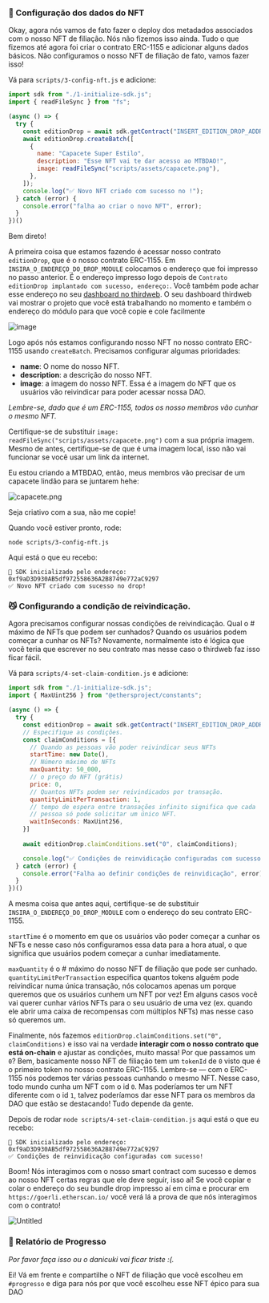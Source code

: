 ### 👾 Configuração dos dados do NFT

Okay, agora nós vamos de fato fazer o deploy dos metadados associados com o nosso NFT de filiação. Nós não fizemos isso ainda. Tudo o que fizemos até agora foi criar o contrato ERC-1155 e adicionar alguns dados básicos. Não configuramos o nosso NFT de filiação de fato, vamos fazer isso!

Vá para `scripts/3-config-nft.js` e adicione:

```jsx
import sdk from "./1-initialize-sdk.js";
import { readFileSync } from "fs";

(async () => {
  try {
    const editionDrop = await sdk.getContract("INSERT_EDITION_DROP_ADDRESS", "edition-drop");
    await editionDrop.createBatch([
      {
        name: "Capacete Super Estilo",
        description: "Esse NFT vai te dar acesso ao MTBDAO!",
        image: readFileSync("scripts/assets/capacete.png"),
      },
    ]);
    console.log("✅ Novo NFT criado com sucesso no !");
  } catch (error) {
    console.error("falha ao criar o novo NFT", error);
  }
})()
```

Bem direto!

A primeira coisa que estamos fazendo é acessar nosso contrato `editionDrop`, que é o nosso contrato ERC-1155. Em `INSIRA_O_ENDEREÇO_DO_DROP_MODULE` colocamos o endereço que foi impresso no passo anterior. É o endereço impresso logo depois de `Contrato editionDrop implantado com sucesso, endereço:`.
Você também pode achar esse endereço no seu [dashboard no thirdweb](https://thirdweb.com/dashboard?utm_source=web3dev&utm_medium=web3dev_project). O seu dashboard thirdweb vai mostrar o projeto que você está trabalhando no momento e também o endereço do módulo para que você copie e cole facilmente 

![image](https://i.imgur.com/EyDAOky.png)


Logo após nós estamos configurando nosso NFT no nosso contrato ERC-1155 usando `createBatch`. Precisamos configurar algumas prioridades:

- **name**: O nome do nosso NFT.
- **description**: a descrição do nosso NFT.
- **image**: a imagem do nosso NFT. Essa é a imagem do NFT que os usuários vão reivindicar para poder acessar nossa DAO.

*Lembre-se, dado que é um ERC-1155, todos os nosso membros vão cunhar o mesmo NFT.*

Certifique-se de substituir `image: readFileSync("scripts/assets/capacete.png")` com a sua própria imagem. Mesmo de antes, certifique-se de que é uma imagem local, isso não vai funcionar se você usar um link da internet.

Eu estou criando a MTBDAO, então, meus membros vão precisar de um capacete lindão para se juntarem hehe:

![capacete.png](https://i.imgur.com/orLMro7.png)

Seja criativo com a sua, não me copie!

Quando você estiver pronto, rode:

```plaintext
node scripts/3-config-nft.js
```

Aqui está o que eu recebo:

```plaintext
👋 SDK inicializado pelo endereço: 0xf9aD3D930AB5df972558636A2B8749e772aC9297
✅ Novo NFT criado com sucesso no drop!
```

### 😼 Configurando a condição de reivindicação.

Agora precisamos configurar nossas condições de reivindicação. Qual o # máximo de NFTs que podem ser cunhados? Quando os usuários podem começar a cunhar os NFTs? Novamente, normalmente isto é lógica que você teria que escrever no seu contrato mas nesse caso o thirdweb faz isso ficar fácil. 

Vá para `scripts/4-set-claim-condition.js` e adicione:

```jsx
import sdk from "./1-initialize-sdk.js";
import { MaxUint256 } from "@ethersproject/constants";

(async () => {
  try {
    const editionDrop = await sdk.getContract("INSERT_EDITION_DROP_ADDRESS", "edition-drop");
    // Especifique as condições.
    const claimConditions = [{
      // Quando as pessoas vão poder reivindicar seus NFTs
      startTime: new Date(),
      // Número máximo de NFTs
      maxQuantity: 50_000,
      // o preço do NFT (grátis)
      price: 0,
      // Quantos NFTs podem ser reivindicados por transação.
      quantityLimitPerTransaction: 1,
      // tempo de espera entre transações infinito significa que cada
      // pessoa só pode solicitar um único NFT.
      waitInSeconds: MaxUint256,
    }]
    
    await editionDrop.claimConditions.set("0", claimConditions);

    console.log("✅ Condições de reinvidicação configuradas com sucesso!");
  } catch (error) {
    console.error("Falha ao definir condições de reinvidicação", error);
  }
})()
```

A mesma coisa que antes aqui, certifique-se de substituir `INSIRA_O_ENDEREÇO_DO_DROP_MODULE` com o endereço do seu contrato ERC-1155. 

`startTime` é o momento em que os usuários vão poder começar a cunhar os NFTs e nesse caso nós configuramos essa data para a hora atual, o que significa que usuários podem começar a cunhar imediatamente.

`maxQuantity` é o # máximo do nosso NFT de filiação que pode ser cunhado. `quantityLimitPerTransaction` especifica quantos tokens alguém pode reivindicar numa única transação, nós colocamos apenas um porque queremos que os usuários cunhem um NFT por vez! Em alguns casos você vai querer cunhar vários NFTs para o seu usuário de uma vez (ex. quando ele abrir uma caixa de recompensas com múltiplos NFTs) mas nesse caso só queremos um.

Finalmente, nós fazemos `editionDrop.claimConditions.set("0", claimConditions)` e isso vai na verdade **interagir com o nosso contrato que está on-chain** e ajustar as condições, muito massa! Por que passamos um `0`? Bem, basicamente nosso NFT de filiação tem um `tokenId` de `0` visto que é o primeiro token no nosso contrato ERC-1155. Lembre-se — com o ERC-1155 nós podemos ter várias pessoas cunhando o mesmo NFT. Nesse caso, todo mundo cunha um NFT com o id `0`. Mas poderíamos ter um NFT diferente com o id `1`, talvez poderíamos dar esse NFT para os membros da DAO que estão se destacando! Tudo depende da gente.

Depois de rodar `node scripts/4-set-claim-condition.js` aqui está o que eu recebo:

```
👋 SDK inicializado pelo endereço: 0xf9aD3D930AB5df972558636A2B8749e772aC9297
✅ Condições de reinvidicação configuradas com sucesso!
```

Boom! Nós interagimos com o nosso smart contract com sucesso e demos ao nosso NFT certas regras que ele deve seguir, isso aí! Se você copiar e colar o endereço do seu bundle drop impresso aí em cima e procurar em `https://goerli.etherscan.io/` você verá lá a prova de que nós interagimos com o contrato!

![Untitled](https://i.imgur.com/sioQiQA.png)

### 🚨 Relatório de Progresso

*Por favor faça isso ou o danicuki vai ficar triste :(.*

Ei! Vá em frente e compartilhe o NFT de filiação que você escolheu em `#progresso` e diga para nós por que você escolheu esse NFT épico para sua DAO